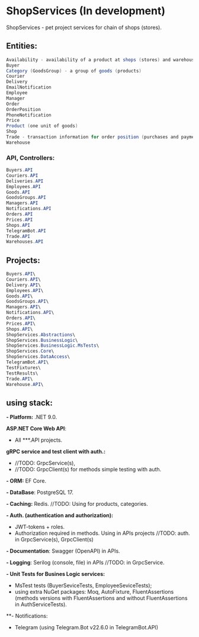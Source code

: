 # ShopServices (In development)

ShopServices - pet project services for chain of shops (stores).

## **Entities:**
```csharp
Availability - availability of a product at shops (stores) and warehouses.
Buyer
Category (GoodsGroup) - a group of goods (products)
Courier
Delivery
EmailNotification
Employee
Manager
Order
OrderPosition
PhoneNotification
Price
Product (one unit of goods)
Shop
Trade - transaction information for order position (purchases and payments).
Warehouse
```

### **API, Controllers:**
```csharp
Buyers.API
Couriers.API
Deliveries.API
Employees.API
Goods.API
GoodsGroups.API
Managers.API
Notifications.API
Orders.API
Prices.API
Shops.API
TelegramBot.API
Trade.API
Warehouses.API
```

## **Projects:**
```csharp
Buyers.API\
Couriers.API\
Delivery.API\
Employees.API\
Goods.API\
GoodsGroups.API\
Managers.API\
Notifications.API\
Orders.API\
Prices.API\
Shops.API\
ShopServices.Abstractions\
ShopServices.BusinessLogic\
ShopServices.BusinessLogic.MsTests\
ShopServices.Core\
ShopServices.DataAccess\
TelegramBot.API\
TestFixtures\
TestResults\
Trade.API\
Warehouse.API\
```

## **using stack:**
**- Platform:** .NET 9.0.

**ASP.NET Core Web API**:
- All ***.API projects.

**gRPC service and test client with auth.:**
- //TODO: GrpcService(s),
- //TODO: GrpcClient(s) for methods simple testing with auth.

**- ORM:** EF Core.

**- DataBase**: PostgreSQL 17.

**- Caching:** Redis.
//TODO: Using for products, categories.

**- Auth. (authentication and authorization):**
- JWT-tokens + roles.
- Authorization required in methods.
Using in APIs projects //TODO: auth. in GrpcService(s), GrpcClient(s)

**- Documentation**: Swagger (OpenAPI) in APIs.

**- Logging**: Serilog (console, file) in APIs //TODO: in GrpcService.

**- Unit Tests for Busines Logic services:**
- MsTest tests (BuyerSeviceTests, EmployeeSeviceTests);
- using extra NuGet packages: Moq, AutoFixture, FluentAssertions (methods versions with FluentAssertions and without FluentAssertions in AuthServiceTests).

**- Notifications:
- Telegram (using Telegram.Bot v22.6.0 in TelegramBot.API)